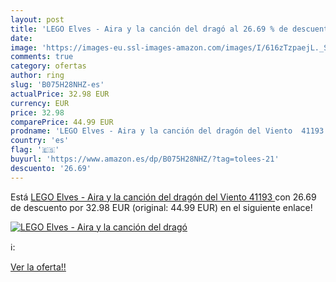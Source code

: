 ```yaml
---
layout: post
title: 'LEGO Elves - Aira y la canción del dragó al 26.69 % de descuento'
date: 
image: 'https://images-eu.ssl-images-amazon.com/images/I/616zTzpaejL._SL200_.jpg'
comments: true
category: ofertas
author: ring
slug: 'B075H28NHZ-es'
actualPrice: 32.98 EUR
currency: EUR
price: 32.98
comparePrice: 44.99 EUR
prodname: 'LEGO Elves - Aira y la canción del dragón del Viento  41193 '
country: 'es'
flag: '🇪🇸'
buyurl: 'https://www.amazon.es/dp/B075H28NHZ/?tag=tolees-21'
descuento: '26.69'
---
```


Está [LEGO Elves - Aira y la canción del dragón del Viento  41193 ](https://www.amazon.es/dp/B075H28NHZ/?tag=tolees-21) con 26.69 de descuento por 32.98 EUR (original: 44.99 EUR) en el siguiente enlace!

[![LEGO Elves - Aira y la canción del dragó](https://images-eu.ssl-images-amazon.com/images/I/616zTzpaejL._SL200_.jpg)](https://www.amazon.es/dp/B075H28NHZ/?tag=tolees-21)

ℹ️:


[Ver la oferta!!](https://www.amazon.es/dp/B075H28NHZ/?tag=tolees-21)
